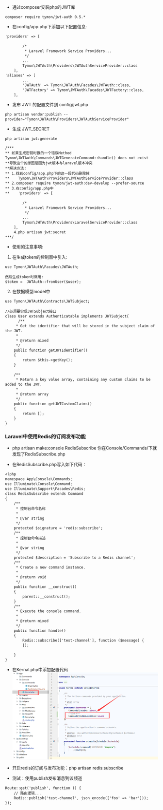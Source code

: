 * 通过composer安装php的JWT库
```
composer require tymon/jwt-auth 0.5.*
```
* 在config/app.php下添加以下配置信息:
```
'providers' => [

        /*
         * Laravel Framework Service Providers...
         */              
        ...
        Tymon\JWTAuth\Providers\JWTAuthServiceProvider::class
    ],
'aliases' => [
        ...
        'JWTAuth' => Tymon\JWTAuth\Facades\JWTAuth::class,
        'JWTFactory' => Tymon\JWTAuth\Facades\JWTFactory::class,
    ],

```
* 发布 JWT 的配置文件到 config/jwt.php
```
php artisan vendor:publish --provider="Tymon\JWTAuth\Providers\JWTAuthServiceProvider"
```
* 生成 JWT_SECRET
```
php artisan jwt:generate
```
```
/***
** 如果生成密钥时报的一个错误Method Tymon\JWTAuth\Commands\JWTGenerateCommand::handle() does not exist
**导致这个的原因是因为jwt版本与laravel版本冲突 
**解决方法：
** 1.找到config/app.php下的这一段代码删除掉
**    Tymon\JWTAuth\Providers\JWTAuthServiceProvider::class 
** 2.composer require tymon/jwt-auth:dev-develop --prefer-source
** 3.在config/app.php中
**    'providers' => [

        /*
         * Laravel Framework Service Providers...
         */              
        ...
        Tymon\JWTAuth\Providers\LaravelServiceProvider::class
    ],
    4.php artisan jwt:secret
***/
```
* 使用的注意事项:
1. 在生成token的控制器中引入:
```
use Tymon\JWTAuth\Facades\JWTAuth;

然后生成token时调用:
$token =  JWTAuth::fromUser($user);
```
2. 在数据模型model中
```
use Tymon\JWTAuth\Contracts\JWTSubject;

//必须要实现JWTSubject接口
class User extends Authenticatable implements JWTSubject{
      /**
     * Get the identifier that will be stored in the subject claim of the JWT.
     *
     * @return mixed
     */
    public function getJWTIdentifier()
    {
        return $this->getKey();
    }

    /**
     * Return a key value array, containing any custom claims to be added to the JWT.
     *
     * @return array
     */
    public function getJWTCustomClaims()
    {
        return [];
    }
}
```
### Laravel中使用Redis的订阅发布功能
* php artisan make:console RedisSubscribe 你在Console/Commands/下就发现了RedisSubscribe.php

* 在RedisSubscribe.php写入如下代码：
```
<?php
namespace App\Console\Commands;
use Illuminate\Console\Command;
use Illuminate\Support\Facades\Redis;
class RedisSubscribe extends Command
{
    /**
     * 控制台命令名称
     *
     * @var string
     */
    protected $signature = 'redis:subscribe';
    /**
     * 控制台命令描述
     *
     * @var string
     */
    protected $description = 'Subscribe to a Redis channel';
    /**
     * Create a new command instance.
     *
     * @return void
     */
    public function __construct()
    {
        parent::__construct();
    }
    /**
     * Execute the console command.
     *
     * @return mixed
     */
    public function handle()
    {
        Redis::subscribe(['test-channel'], function ($message) {
        });

    }
}
```
* 在Kernal.php中添加配置代码
![](https://github.com/Yangliangfeng/PHP/raw/master/Images/kernel.png)

* 开启redis的订阅与发布功能：php artisan redis:subscribe

* 测试：使用publish发布消息到该频道
```
Route::get('publish', function () {
    // 路由逻辑...
    Redis::publish('test-channel', json_encode(['foo' => 'bar']));
});
```

